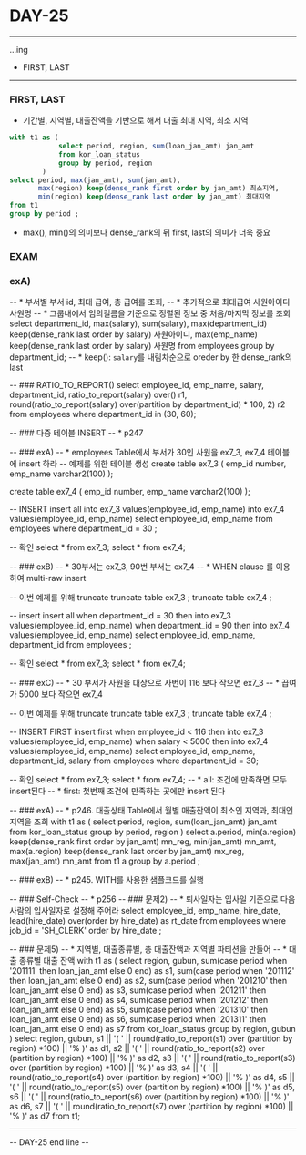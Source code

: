 DAY-25 
======
- - -

...ing
* FIRST, LAST
- - -

### FIRST, LAST
* 기간별, 지역별, 대출잔액을 기반으로 해서 대출 최대 지역, 최소 지역
```sql
with t1 as (
        	select period, region, sum(loan_jan_amt) jan_amt
        	from kor_loan_status
        	group by period, region
		)
select period, max(jan_amt), sum(jan_amt),
	   max(region) keep(dense_rank first order by jan_amt) 최소지역,
	   min(region) keep(dense_rank last order by jan_amt) 최대지역
from t1 
group by period ;
```
* max(), min()의 의미보다 dense_rank의 뒤 first, last의 의미가 더욱 중요


### EXAM
### exA)
-- * 부서별 부서 id, 최대 급여, 총 급여를 조회,
-- * 추가적으로 최대급여 사원아이디 사원명
-- * 그룹내에서 임의컬름을 기준으로 정렬된 정보 중 처음/마지막 정보를 조회
select department_id, max(salary), sum(salary),
    max(department_id) keep(dense_rank last order by salary) 사원아이디,
    max(emp_name) keep(dense_rank last order by salary) 사원명
from employees
group by department_id;
-- * keep(): `salary`를 내림차순으로 oreder by 한 dense_rank의 last


-- ### RATIO_TO_REPORT()
select employee_id, emp_name, salary, department_id,
    ratio_to_report(salary) over() r1,
    round(ratio_to_report(salary) over(partition by department_id) * 100, 2) r2
from employees
where department_id in (30, 60);


-- ### 다중 테이블 INSERT
-- * p247

-- ### exA)
-- * employees Table에서 부서가 30인 사원을 ex7_3, ex7_4 테이블에 insert 하라
-- 예제를 위한 테이블 생성
create table ex7_3 (
    emp_id number,
    emp_name varchar2(100)
);

create table ex7_4 (
    emp_id number,
    emp_name varchar2(100)
);

-- INSERT
insert all
    into ex7_3 values(employee_id, emp_name)
    into ex7_4 values(employee_id, emp_name)
select employee_id, emp_name
from employees
where department_id = 30 ;

-- 확인
select * from ex7_3;
select * from ex7_4;



-- ### exB)
-- * 30부서는 ex7_3, 90번 부서는 ex7_4
-- * WHEN clause 를 이용하여 multi-raw insert

-- 이번 예제를 위해 truncate
truncate table ex7_3 ;
truncate table ex7_4 ;

-- insert
insert all
    when department_id = 30 then
        into ex7_3 values(employee_id, emp_name)
    when department_id = 90 then
        into ex7_4 values(employee_id, emp_name)
select employee_id, emp_name, department_id
from employees ;

-- 확인
select * from ex7_3;
select * from ex7_4;
    

-- ### exC)
-- * 30 부서가 사원을 대상으로 사번이 116 보다 작으면 ex7_3
-- * 끕여가 5000 보다 작으면 ex7_4

-- 이번 예제를 위해 truncate
truncate table ex7_3 ;
truncate table ex7_4 ;

-- INSERT FIRST
insert first
    when employee_id < 116 then
        into ex7_3 values(employee_id, emp_name)
    when salary < 5000 then
        into ex7_4 values(employee_id, emp_name)
select employee_id, emp_name, department_id, salary
from employees
where department_id = 30;

-- 확인
select * from ex7_3;
select * from ex7_4;
-- * all: 조건에 만족하면 모두 insert된다
-- * first: 첫번째 조건에 만족하는 곳에만 insert 된다

-- ### exA)
-- * p246. 대출상태 Table에서 월별 매출잔액이 최소인 지역과, 최대인 지역을 조회
with t1 as (
    select period, region, sum(loan_jan_amt) jan_amt
    from kor_loan_status
    group by period, region
)
select a.period, 
    min(a.region) keep(dense_rank first order by jan_amt) mn_reg,
    min(jan_amt) mn_amt,
    max(a.region) keep(dense_rank last order by jan_amt) mx_reg,
    max(jan_amt) mn_amt
from t1 a
group by a.period ;

-- ### exB)
-- * p245. WITH를 사용한 샘플코드를 실행

-- ### Self-Check
-- * p256
-- ### 문제2)
-- * 퇴사일자는 입사일 기준으로 다음사람의 입사일자로 설정해 주어라
select employee_id, emp_name, hire_date,
    lead(hire_date) over(order by hire_date) as rt_date
from employees
where job_id = 'SH_CLERK'
order by hire_date ;

-- ### 문제5)
-- * 지역별, 대출종류별, 총 대출잔액과 지역별 파티션을 만들어
-- * 대출 종류별 대출 잔액
with t1 as (
    select region, gubun,
        sum(case period when '201111' then loan_jan_amt else 0 end) as s1,
        sum(case period when '201112' then loan_jan_amt else 0 end) as s2,
        sum(case period when '201210' then loan_jan_amt else 0 end) as s3,
        sum(case period when '201211' then loan_jan_amt else 0 end) as s4,
        sum(case period when '201212' then loan_jan_amt else 0 end) as s5,
        sum(case period when '201310' then loan_jan_amt else 0 end) as s6,
        sum(case period when '201311' then loan_jan_amt else 0 end) as s7
    from kor_loan_status
    group by region, gubun
)
select region, gubun,
    s1 || '( ' || round(ratio_to_report(s1) over (partition by region) *100) || '% )' as d1,
    s2 || '( ' || round(ratio_to_report(s2) over (partition by region) *100) || '% )' as d2,
    s3 || '( ' || round(ratio_to_report(s3) over (partition by region) *100) || '% )' as d3,
    s4 || '( ' || round(ratio_to_report(s4) over (partition by region) *100) || '% )' as d4,
    s5 || '( ' || round(ratio_to_report(s5) over (partition by region) *100) || '% )' as d5,
    s6 || '( ' || round(ratio_to_report(s6) over (partition by region) *100) || '% )' as d6,
    s7 || '( ' || round(ratio_to_report(s7) over (partition by region) *100) || '% )' as d7
from t1;



-- - - -
-- DAY-25 end line --

